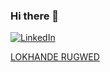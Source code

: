 ### Hi there 👋


<a href="https://www.linkedin.com/in/lokhande-rugwed-667109170/" target="_blank" rel="noopener noreferrer"><img alt="LinkedIn" src="https://img.shields.io/badge/-Lexin%20Chen-0B65C2?style=flat-square&logo=Linkedin&logoColor=white&link=https://www.linkedin.com/in/lexinc/"></a>
<div class="badge-base LI-profile-badge" data-locale="en_US" data-size="medium" data-theme="light" data-type="VERTICAL" data-vanity="lokhande-rugwed-667109170" data-version="v1"><a class="badge-base__link LI-simple-link" href="https://www.linkedin.com/in/lokhande-rugwed-667109170?trk=profile-badge">LOKHANDE RUGWED</a></div>
              
<!--
**rugwed-lokhande/rugwed-lokhande** is a ✨ _special_ ✨ repository because its `README.md` (this file) appears on your GitHub profile.

Here are some ideas to get you started:

- 🔭 I’m currently working on ...
- 🌱 I’m currently learning ...
- 👯 I’m looking to collaborate on ...
- 🤔 I’m looking for help with ...
- 💬 Ask me about ...
- 📫 How to reach me: ...
- 😄 Pronouns: ...
- ⚡ Fun fact: ...
-->
